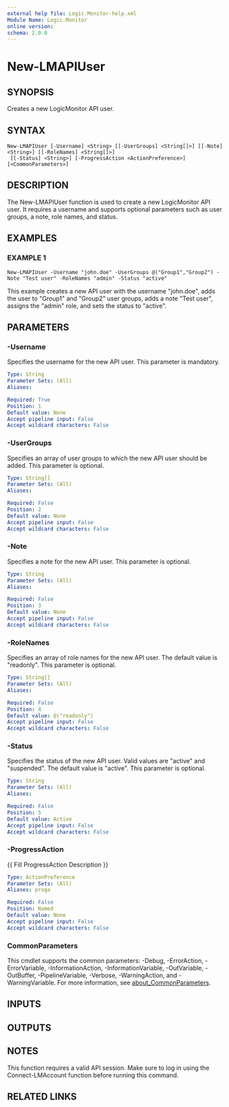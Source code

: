 ```yaml
---
external help file: Logic.Monitor-help.xml
Module Name: Logic.Monitor
online version:
schema: 2.0.0
---
```


# New-LMAPIUser

## SYNOPSIS
Creates a new LogicMonitor API user.

## SYNTAX

```
New-LMAPIUser [-Username] <String> [[-UserGroups] <String[]>] [[-Note] <String>] [[-RoleNames] <String[]>]
 [[-Status] <String>] [-ProgressAction <ActionPreference>] [<CommonParameters>]
```

## DESCRIPTION
The New-LMAPIUser function is used to create a new LogicMonitor API user.
It requires a username and supports optional parameters such as user groups, a note, role names, and status.

## EXAMPLES

### EXAMPLE 1
```
New-LMAPIUser -Username "john.doe" -UserGroups @("Group1","Group2") -Note "Test user" -RoleNames "admin" -Status "active"
```

This example creates a new API user with the username "john.doe", adds the user to "Group1" and "Group2" user groups, adds a note "Test user", assigns the "admin" role, and sets the status to "active".

## PARAMETERS

### -Username
Specifies the username for the new API user.
This parameter is mandatory.

```yaml
Type: String
Parameter Sets: (All)
Aliases:

Required: True
Position: 1
Default value: None
Accept pipeline input: False
Accept wildcard characters: False
```

### -UserGroups
Specifies an array of user groups to which the new API user should be added.
This parameter is optional.

```yaml
Type: String[]
Parameter Sets: (All)
Aliases:

Required: False
Position: 2
Default value: None
Accept pipeline input: False
Accept wildcard characters: False
```

### -Note
Specifies a note for the new API user.
This parameter is optional.

```yaml
Type: String
Parameter Sets: (All)
Aliases:

Required: False
Position: 3
Default value: None
Accept pipeline input: False
Accept wildcard characters: False
```

### -RoleNames
Specifies an array of role names for the new API user.
The default value is "readonly".
This parameter is optional.

```yaml
Type: String[]
Parameter Sets: (All)
Aliases:

Required: False
Position: 4
Default value: @("readonly")
Accept pipeline input: False
Accept wildcard characters: False
```

### -Status
Specifies the status of the new API user.
Valid values are "active" and "suspended".
The default value is "active".
This parameter is optional.

```yaml
Type: String
Parameter Sets: (All)
Aliases:

Required: False
Position: 5
Default value: Active
Accept pipeline input: False
Accept wildcard characters: False
```

### -ProgressAction
{{ Fill ProgressAction Description }}

```yaml
Type: ActionPreference
Parameter Sets: (All)
Aliases: proga

Required: False
Position: Named
Default value: None
Accept pipeline input: False
Accept wildcard characters: False
```

### CommonParameters
This cmdlet supports the common parameters: -Debug, -ErrorAction, -ErrorVariable, -InformationAction, -InformationVariable, -OutVariable, -OutBuffer, -PipelineVariable, -Verbose, -WarningAction, and -WarningVariable. For more information, see [about_CommonParameters](http://go.microsoft.com/fwlink/?LinkID=113216).

## INPUTS

## OUTPUTS

## NOTES
This function requires a valid API session.
Make sure to log in using the Connect-LMAccount function before running this command.

## RELATED LINKS
